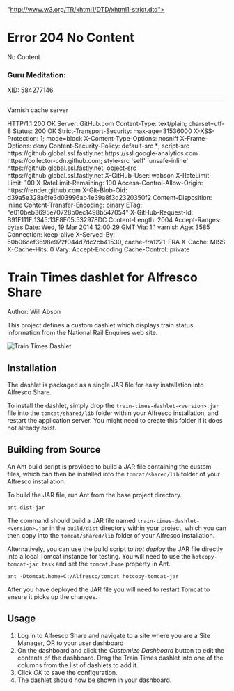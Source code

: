 <?xml version="1.0" encoding="utf-8"?><!DOCTYPE html PUBLIC "-//W3C//DTD XHTML 1.0 Strict//EN"
 "http://www.w3.org/TR/xhtml1/DTD/xhtml1-strict.dtd">
<html>
  <head>
    <title>204 No Content</title>
  </head>
  <body>
    <h1>Error 204 No Content</h1>
    <p>No Content</p>
    <h3>Guru Meditation:</h3>
    <p>XID: 584277146</p>
    <hr>
    <p>Varnish cache server</p>
  </body>
</html>
HTTP/1.1 200 OK
Server: GitHub.com
Content-Type: text/plain; charset=utf-8
Status: 200 OK
Strict-Transport-Security: max-age=31536000
X-XSS-Protection: 1; mode=block
X-Content-Type-Options: nosniff
X-Frame-Options: deny
Content-Security-Policy: default-src *; script-src https://github.global.ssl.fastly.net https://ssl.google-analytics.com https://collector-cdn.github.com; style-src 'self' 'unsafe-inline' https://github.global.ssl.fastly.net; object-src https://github.global.ssl.fastly.net
X-GitHub-User: wabson
X-RateLimit-Limit: 100
X-RateLimit-Remaining: 100
Access-Control-Allow-Origin: https://render.github.com
X-Git-Blob-Oid: d39a5e328a6fe3d03996ab4e39a8f3d2320350f2
Content-Disposition: inline
Content-Transfer-Encoding: binary
ETag: "e010beb3695e70728b0ec1498b547054"
X-GitHub-Request-Id: B91F111F:1345:13E8E05:532978DC
Content-Length: 2004
Accept-Ranges: bytes
Date: Wed, 19 Mar 2014 12:00:29 GMT
Via: 1.1 varnish
Age: 3585
Connection: keep-alive
X-Served-By: 50b06cef3698e972f044d7dc2cb41530, cache-fra1221-FRA
X-Cache: MISS
X-Cache-Hits: 0
Vary: Accept-Encoding
Cache-Control: private

Train Times dashlet for Alfresco Share
======================================

Author: Will Abson

This project defines a custom dashlet which displays train status information from the National Rail Enquires web site.

![Train Times Dashlet](screenshots/train-times-dashlet.png)

Installation
------------

The dashlet is packaged as a single JAR file for easy installation into Alfresco Share.

To install the dashlet, simply drop the `train-times-dashlet-<version>.jar` file into the `tomcat/shared/lib` folder within your Alfresco installation, and restart the application server. You might need to create this folder if it does not already exist.

Building from Source
--------------------

An Ant build script is provided to build a JAR file containing the custom files, which can then be installed into the `tomcat/shared/lib` folder of your Alfresco installation.

To build the JAR file, run Ant from the base project directory.

    ant dist-jar

The command should build a JAR file named `train-times-dashlet-<version>.jar` in the `build/dist` directory within your project, which you can then copy into the `tomcat/shared/lib` folder of your Alfresco installation.

Alternatively, you can use the build script to _hot deploy_ the JAR file directly into a local Tomcat instance for testing. You will need to use the `hotcopy-tomcat-jar task` and set the `tomcat.home`
property in Ant.

    ant -Dtomcat.home=C:/Alfresco/tomcat hotcopy-tomcat-jar
    
After you have deployed the JAR file you will need to restart Tomcat to ensure it picks up the changes.

Usage
-----

  1. Log in to Alfresco Share and navigate to a site where you are a Site Manager, OR to your user dashboard
  2. On the dashboard and click the *Customize Dashboard* button to edit the contents of the dashboard. Drag the Train Times dashlet into one of the columns from the list of dashlets to add it.
  3. Click *OK* to save the configuration.
  4. The dashlet should now be shown in your dashboard.